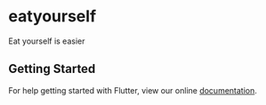 # eatyourself

Eat yourself is easier

## Getting Started

For help getting started with Flutter, view our online
[documentation](https://flutter.io/).
